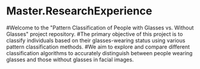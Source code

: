 # Master.ResearchExperience
#Welcome to the "Pattern Classification of People with Glasses vs. Without Glasses" project repository. 
#The primary objective of this project is to classify individuals based on their glasses-wearing status using various pattern classification methods.
#We aim to explore and compare different classification algorithms to accurately distinguish between people wearing glasses and those without glasses in facial images.
